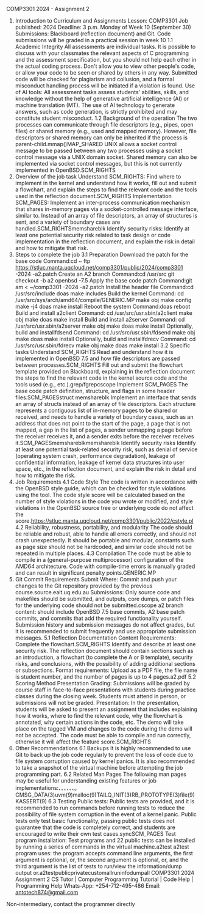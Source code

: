 COMP3301 2024 - Assignment 2
1. Introduction to Curriculum and Assignments
Lesson: COMP3301
Job published: 2024
Deadline: 3 p.m. Monday of Week 10 (September 30)
Submissions: Blackboard (reflection document) and Git. Code submissions will be graded in a practical session in week 10
1.1 Academic Integrity
All assessments are individual tasks. It is possible to discuss with your classmates the relevant aspects of C programming and the assessment specification, but you should not help each other in the actual coding process. Don't allow you to view other people's code, or allow your code to be seen or shared by others in any way. Submitted code will be checked for plagiarism and collusion, and a formal misconduct handling process will be initiated if a violation is found.
Use of AI tools: All assessment tasks assess students' abilities, skills, and knowledge without the help of generative artificial intelligence (AI) or machine translation (MT). The use of AI technology to generate answers, such as code generation, is strictly prohibited and may constitute student misconduct.
1.2 Background of the operation
The two processes can communicate through file descriptors (e.g., pipes, open files) or shared memory (e.g., used and mapped memory). However, file descriptors or shared memory can only be inherited if the process is parent-child.mmap()MAP_SHARED
UNIX allows a socket control message to be passed between any two processes using a socket control message via a UNIX domain socket. Shared memory can also be implemented via socket control messages, but this is not currently implemented in OpenBSD.SCM_RIGHTS
2. Overview of the job task
Understand SCM_RIGHTS: Find where to implement in the kernel and understand how it works, fill out and submit a flowchart, and explain the steps to find the relevant code and the tools used in the reflection document.SCM_RIGHTS
Implementation SCM_PAGES: Implement an inter-process communication mechanism that shares in-memory pages via a socket-controlled message interface, similar to. Instead of an array of file descriptors, an array of structures is sent, and a variety of boundary cases are handled.SCM_RIGHTSmemshareblk
Identify security risks: Identify at least one potential security risk related to task design or code implementation in the reflection document, and explain the risk in detail and how to mitigate that risk.
3. Steps to complete the job
3.1 Preparation
Download the patch for the base code
Command:cd ~ ftp https://stluc.manta.uqcloud.net/comp3301/public/2024/comp3301 -2024 -a2.patch
Create an A2 branch
Command:cd /usr/src git checkout -b a2 openbsd -7.5
Apply the base code patch
Command:git am < ~/comp3301 -2024 -a2.patch
Install the header file
Command:cd /usr/src/include doas make includes
Build the kernel
Command:
cd /usr/src/sys/arch/amd64/compile/GENERIC.MP
make obj
make config
make -j4
doas make install
Reboot the system
Command:doas reboot
Build and install a2client
Command:
cd /usr/src/usr.sbin/a2client
make obj
make doas make install
Build and install a2server
Command:
cd /usr/src/usr.sbin/a2server
make obj
make doas make install
Optionally, build and installfdsend
Command:
cd /usr/src/usr.sbin/fdsend
make obj
make doas make install
Optionally, build and installfdrecv
Command:
cd /usr/src/usr.sbin/fdrecv
make obj
make doas make install
3.2 Specific tasks
Understand SCM_RIGHTS
Read and understand how it is implemented in OpenBSD 7.5 and how file descriptors are passed between processes.SCM_RIGHTS
Fill out and submit the flowchart template provided on Blackboard, explaining in the reflection document the steps to find the relevant code in the kernel source code and the tools used (e.g., etc.).grep/fgrepcscope
Implement SCM_PAGES
The base code patch definition, structure, and flags in some header files.SCM_PAGESstruct memshareblk
Implement an interface that sends an array of structs instead of an array of file descriptors. Each structure represents a contiguous list of in-memory pages to be shared or received, and needs to handle a variety of boundary cases, such as an address that does not point to the start of the page, a page that is not mapped, a gap in the list of pages, a sender unmapping a page before the receiver receives it, and a sender exits before the receiver receives it.SCM_PAGESmemshareblkmemshareblk
Identify security risks
Identify at least one potential task-related security risk, such as denial of service (operating system crash, performance degradation), leakage of confidential information, leakage of kernel data structures into user space, etc., in the reflection document, and explain the risk in detail and how to mitigate the risk.
4. Job Requirements
4.1 Code Style
The code is written in accordance with the OpenBSD style guide, which can be checked for style violations using the tool. The code style score will be calculated based on the number of style violations in the code you wrote or modified, and style violations in the OpenBSD source tree or underlying code do not affect the score.https://stluc.manta.uqcloud.net/comp3301/public/2022/cstyle.pl
4.2 Reliability, robustness, portability, and modularity
The code should be reliable and robust, able to handle all errors correctly, and should not crash unexpectedly. It should be portable and modular, constants such as page size should not be hardcoded, and similar code should not be repeated in multiple places.
4.3 Compilation
The code must be able to compile in a (general-purpose multiprocessor) configuration of the AMD64 architecture. Code with compile-time errors is manually graded and can result in significant penalty points.GENERIC.MP
5. Git Commit Requirements
Submit Where: Commit and push your changes to the Git repository provided by the previous course.source.eait.uq.edu.au
Submissions: Only source code and makefiles should be submitted, and outputs, core dumps, or patch files for the underlying code should not be submitted.cscope
a2 branch content: should include OpenBSD 7.5 base commits, A2 base patch commits, and commits that add the required functionality yourself. Submission history and submission messages do not affect grades, but it is recommended to submit frequently and use appropriate submission messages.
5.1 Reflection Documentation
Content Requirements:
Complete the flowchart.SCM_RIGHTS
Identify and describe at least one security risk. The reflection document should contain sections such as an introduction, a flowchart (to complete the A or B template), security risks, and conclusions, with the possibility of adding additional sections or subsections.
Format requirements: Upload as a PDF file, the file name is student number, and the number of pages is up to 4 pages.a2.pdf
5.2 Scoring Method
Presentation Grading: Submissions will be graded by course staff in face-to-face presentations with students during practice classes during the closing week. Students must attend in person, or submissions will not be graded.
Presentation: In the presentation, students will be asked to present an assignment that includes explaining how it works, where to find the relevant code, why the flowchart is annotated, why certain actions in the code, etc. The demo will take place on the tagged VM and changes to the code during the demo will not be accepted. The code must be able to compile and run correctly, otherwise it will affect the feature score.SCM_RIGHTS
6. Other Recommendations
6.1 Backups
It is highly recommended to use Git to back up the job code regularly to prevent the loss of code due to file system corruption caused by kernel panics. It is also recommended to take a snapshot of the virtual machine before attempting the job programming part.
6.2 Related Man Pages
The following man pages may be useful for understanding existing features or job implementations:、、、、、、。CMSG_DATA(3)uvm(9)malloc(9)TAILQ_INIT(3)RB_PROTOTYPE(3)file(9)KASSERT(9)
6.3 Testing
Public tests: Public tests are provided, and it is recommended to run commands before running tests to reduce the possibility of file system corruption in the event of a kernel panic. Public tests only test basic functionality, passing public tests does not guarantee that the code is completely correct, and students are encouraged to write their own test cases.syncSCM_PAGES
Test program installation: Test programs and 22 public tests can be installed by running a series of commands in the virtual machine.a2test
a2test program uses: the program accepts command line arguments, the first argument is optional, or, the second argument is optional, or, and the third argument is the list of tests to run/view the information/dump output or.a2testpublicprivatecustomallruninfodumpall
COMP3301 2024 Assignment 2
CS Tutor | Computer Programming Tutorial | Code Help | Programming Help
Whats-App: +254-712-495-486
Email: antotech874@gmail.com

Non-intermediary, contact the programmer directly
